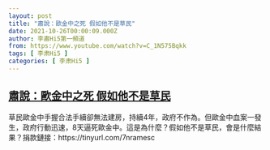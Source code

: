 ```yaml
---
layout: post
title: "肅說：歐金中之死 假如他不是草民"
date: 2021-10-26T00:00:09.000Z
author: 李肅Hi5第一頻道
from: https://www.youtube.com/watch?v=C_1N575Bqkk
tags: [ 李肃Hi5 ]
categories: [ 李肃Hi5 ]
---
```

<!--1635206409000-->
[肅說：歐金中之死 假如他不是草民](https://www.youtube.com/watch?v=C_1N575Bqkk)
------

<div>
草民歐金中手握合法手續卻無法建房，持續4年，政府不作為。但歐金中血案一發生，政府行動迅速，8天逼死歐金中。這是為什麼？假如他不是草民，會是什麼結果？捐款鏈接：https://tinyurl.com/7nramesc
</div>

